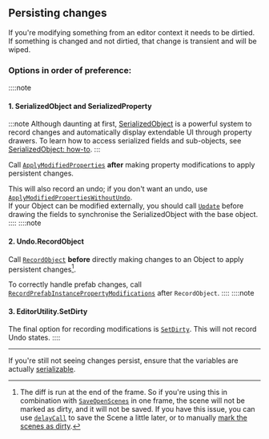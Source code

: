 ## Persisting changes

If you're modifying something from an editor context it needs to be dirtied.  
If something is changed and not dirtied, that change is transient and will be wiped.

### Options in order of preference:
::::note
#### 1. SerializedObject and SerializedProperty
:::note
Although daunting at first, [SerializedObject](https://docs.unity3d.com/ScriptReference/SerializedObject.html) is a powerful system to record changes and automatically display extendable UI through property drawers. To learn how to access serialized fields and sub-objects, see [SerializedObject: how-to](SerializedObject%20How-to.md).
:::

Call [`ApplyModifiedProperties`](https://docs.unity3d.com/ScriptReference/SerializedObject.ApplyModifiedProperties.html) **after** making property modifications to apply persistent changes.  

This will also record an undo; if you don't want an undo, use [`ApplyModifiedPropertiesWithoutUndo`](https://docs.unity3d.com/ScriptReference/SerializedObject.ApplyModifiedPropertiesWithoutUndo.html).  
If your Object can be modified externally, you should call [`Update`](https://docs.unity3d.com/ScriptReference/SerializedObject.Update.html) before drawing the fields to synchronise the SerializedObject with the base object.  
::::
::::note
#### 2. Undo.RecordObject
Call [`RecordObject`](https://docs.unity3d.com/ScriptReference/Undo.RecordObject.html) **before** directly making changes to an Object to apply persistent changes[^1].  

To correctly handle prefab changes, call [`RecordPrefabInstancePropertyModifications`](https://docs.unity3d.com/ScriptReference/PrefabUtility.RecordPrefabInstancePropertyModifications.html) after `RecordObject`.
::::
::::note
#### 3. EditorUtility.SetDirty
The final option for recording modifications is [`SetDirty`](https://docs.unity3d.com/ScriptReference/EditorUtility.SetDirty.html). This will not record Undo states.
::::

---  

If you're still not seeing changes persist, ensure that the variables are actually [serializable](../../Serialization.md).

[^1]: The diff is run at the end of the frame. So if you're using this in combination with [`SaveOpenScenes`](https://docs.unity3d.com/ScriptReference/SceneManagement.EditorSceneManager.SaveOpenScenes.html) in one frame, the scene will not be marked as dirty, and it will not be saved. 
If you have this issue, you can use [`delayCall`](https://docs.unity3d.com/ScriptReference/EditorApplication-delayCall.html) to save the Scene a little later, or to manually [mark the scenes as dirty](https://docs.unity3d.com/ScriptReference/SceneManagement.EditorSceneManager.MarkAllScenesDirty.html).